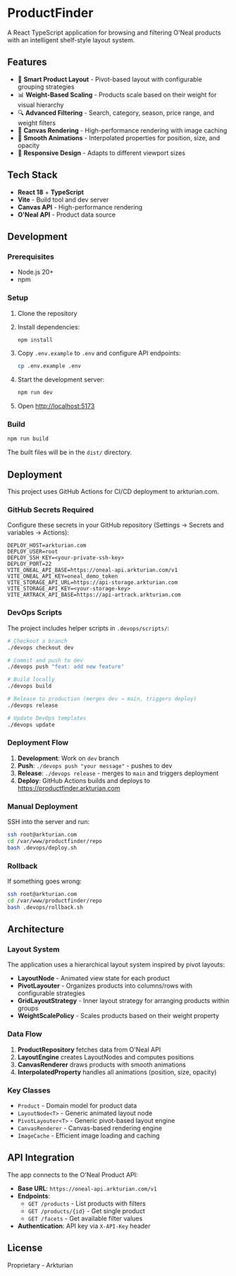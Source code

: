 # ProductFinder

A React TypeScript application for browsing and filtering O'Neal products with an intelligent shelf-style layout system.

## Features

- 🎯 **Smart Product Layout** - Pivot-based layout with configurable grouping strategies
- 📊 **Weight-Based Scaling** - Products scale based on their weight for visual hierarchy
- 🔍 **Advanced Filtering** - Search, category, season, price range, and weight filters
- 🎨 **Canvas Rendering** - High-performance rendering with image caching
- 🔄 **Smooth Animations** - Interpolated properties for position, size, and opacity
- 📱 **Responsive Design** - Adapts to different viewport sizes

## Tech Stack

- **React 18** + **TypeScript**
- **Vite** - Build tool and dev server
- **Canvas API** - High-performance rendering
- **O'Neal API** - Product data source

## Development

### Prerequisites

- Node.js 20+
- npm

### Setup

1. Clone the repository
2. Install dependencies:
   ```bash
   npm install
   ```

3. Copy `.env.example` to `.env` and configure API endpoints:
   ```bash
   cp .env.example .env
   ```

4. Start the development server:
   ```bash
   npm run dev
   ```

5. Open [http://localhost:5173](http://localhost:5173)

### Build

```bash
npm run build
```

The built files will be in the `dist/` directory.

## Deployment

This project uses GitHub Actions for CI/CD deployment to arkturian.com.

### GitHub Secrets Required

Configure these secrets in your GitHub repository (Settings → Secrets and variables → Actions):

```
DEPLOY_HOST=arkturian.com
DEPLOY_USER=root
DEPLOY_SSH_KEY=<your-private-ssh-key>
DEPLOY_PORT=22
VITE_ONEAL_API_BASE=https://oneal-api.arkturian.com/v1
VITE_ONEAL_API_KEY=oneal_demo_token
VITE_STORAGE_API_URL=https://api-storage.arkturian.com
VITE_STORAGE_API_KEY=<your-storage-key>
VITE_ARTRACK_API_BASE=https://api-artrack.arkturian.com
```

### DevOps Scripts

The project includes helper scripts in `.devops/scripts/`:

```bash
# Checkout a branch
./devops checkout dev

# Commit and push to dev
./devops push "feat: add new feature"

# Build locally
./devops build

# Release to production (merges dev → main, triggers deploy)
./devops release

# Update DevOps templates
./devops update
```

### Deployment Flow

1. **Development**: Work on `dev` branch
2. **Push**: `./devops push "your message"` - pushes to dev
3. **Release**: `./devops release` - merges to `main` and triggers deployment
4. **Deploy**: GitHub Actions builds and deploys to https://productfinder.arkturian.com

### Manual Deployment

SSH into the server and run:

```bash
ssh root@arkturian.com
cd /var/www/productfinder/repo
bash .devops/deploy.sh
```

### Rollback

If something goes wrong:

```bash
ssh root@arkturian.com
cd /var/www/productfinder/repo
bash .devops/rollback.sh
```

## Architecture

### Layout System

The application uses a hierarchical layout system inspired by pivot layouts:

- **LayoutNode** - Animated view state for each product
- **PivotLayouter** - Organizes products into columns/rows with configurable strategies
- **GridLayoutStrategy** - Inner layout strategy for arranging products within groups
- **WeightScalePolicy** - Scales products based on their weight property

### Data Flow

1. **ProductRepository** fetches data from O'Neal API
2. **LayoutEngine** creates LayoutNodes and computes positions
3. **CanvasRenderer** draws products with smooth animations
4. **InterpolatedProperty** handles all animations (position, size, opacity)

### Key Classes

- `Product` - Domain model for product data
- `LayoutNode<T>` - Generic animated layout node
- `PivotLayouter<T>` - Generic pivot-based layout engine
- `CanvasRenderer` - Canvas-based rendering engine
- `ImageCache` - Efficient image loading and caching

## API Integration

The app connects to the O'Neal Product API:

- **Base URL**: `https://oneal-api.arkturian.com/v1`
- **Endpoints**:
  - `GET /products` - List products with filters
  - `GET /products/{id}` - Get single product
  - `GET /facets` - Get available filter values
- **Authentication**: API key via `X-API-Key` header

## License

Proprietary - Arkturian
